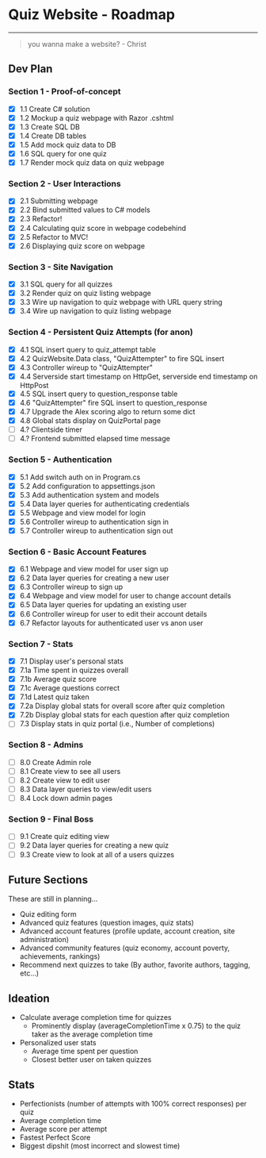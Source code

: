 # Quiz Website - Roadmap

---

> you wanna make a website?
> \- Christ

## Dev Plan

### Section 1 - Proof-of-concept

- [x] 1.1 Create C# solution
- [x] 1.2 Mockup a quiz webpage with Razor .cshtml
- [x] 1.3 Create SQL DB
- [x] 1.4 Create DB tables
- [x] 1.5 Add mock quiz data to DB
- [x] 1.6 SQL query for one quiz
- [x] 1.7 Render mock quiz data on quiz webpage

### Section 2 - User Interactions

- [x] 2.1 Submitting webpage
- [x] 2.2 Bind submitted values to C# models
- [x] 2.3 Refactor!
- [x] 2.4 Calculating quiz score in webpage codebehind
- [x] 2.5 Refactor to MVC!
- [x] 2.6 Displaying quiz score on webpage

### Section 3 - Site Navigation

- [x] 3.1 SQL query for all quizzes
- [x] 3.2 Render quiz on quiz listing webpage
- [x] 3.3 Wire up navigation to quiz webpage with URL query string
- [x] 3.4 Wire up navigation to quiz listing webpage

### Section 4 - Persistent Quiz Attempts (for anon)

- [x] 4.1 SQL insert query to quiz_attempt table
- [x] 4.2 QuizWebsite.Data class, "QuizAttempter" to fire SQL insert
- [x] 4.3 Controller wireup to "QuizAttempter"
- [x] 4.4 Serverside start timestamp on HttpGet, serverside end timestamp on HttpPost
- [x] 4.5 SQL insert query to question_response table
- [x] 4.6 "QuizAttempter" fire SQL insert to question_response
- [x] 4.7 Upgrade the Alex scoring algo to return some dict
- [x] 4.8 Global stats display on QuizPortal page
- [ ] 4.? Clientside timer
- [ ] 4.? Frontend submitted elapsed time message

### Section 5 - Authentication

- [x] 5.1 Add switch auth on in Program.cs
- [x] 5.2 Add configuration to appsettings.json
- [x] 5.3 Add authentication system and models
- [x] 5.4 Data layer queries for authenticating credentials
- [x] 5.5 Webpage and view model for login
- [x] 5.6 Controller wireup to authentication sign in
- [x] 5.7 Controller wireup to authentication sign out

### Section 6 - Basic Account Features

- [x] 6.1 Webpage and view model for user sign up
- [x] 6.2 Data layer queries for creating a new user
- [x] 6.3 Controller wireup to sign up
- [x] 6.4 Webpage and view model for user to change account details
- [x] 6.5 Data layer queries for updating an existing user
- [x] 6.6 Controller wireup for user to edit their account details
- [x] 6.7 Refactor layouts for authenticated user vs anon user

### Section 7 - Stats

- [x] 7.1 Display user's personal stats
- [x] 7.1a Time spent in quizzes overall
- [x] 7.1b Average quiz score
- [x] 7.1c Average questions correct
- [x] 7.1d Latest quiz taken
- [x] 7.2a Display global stats for overall score after quiz completion
- [x] 7.2b Display global stats for each question after quiz completion
- [ ] 7.3 Display stats in quiz portal (i.e., Number of completions)

### Section 8 - Admins

- [ ] 8.0 Create Admin role
- [ ] 8.1 Create view to see all users
- [ ] 8.2 Create view to edit user
- [ ] 8.3 Data layer queries to view/edit users
- [ ] 8.4 Lock down admin pages

### Section 9 - Final Boss

- [ ] 9.1 Create quiz editing view
- [ ] 9.2 Data layer queries for creating a new quiz
- [ ] 9.3 Create view to look at all of a users quizzes

## Future Sections

These are still in planning...

- Quiz editing form
- Advanced quiz features (question images, quiz stats)
- Advanced account features (profile update, account creation, site administration)
- Advanced community features (quiz economy, account poverty, achievements, rankings)
- Recommend next quizzes to take (By author, favorite authors, tagging, etc...)

## Ideation

- Calculate average completion time for quizzes
  - Prominently display (averageCompletionTime x 0.75) to the quiz taker as the average completion time
- Personalized user stats
  - Average time spent per question
  - Closest better user on taken quizzes

## Stats

- Perfectionists (number of attempts with 100% correct responses) per quiz
- Average completion time
- Average score per attempt
- Fastest Perfect Score
- Biggest dipshit (most incorrect and slowest time)
